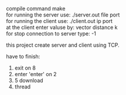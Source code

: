 compile command make <br />
for running the server use:  ./server.out file port <br />
for running the client use: ./client.out ip port <br />
at the client enter valuse by: vector distance k <br />
for stop connection to server type: -1 <br />

this project create server and client using TCP. <br />


have to finish:
1. exit on 8 <br />
2. enter 'enter' on 2<br />
3. 5 download <br />
4. thread <br />

